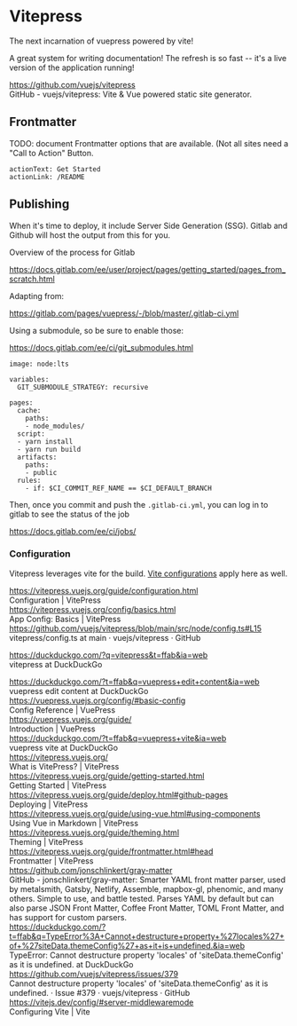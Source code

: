 # Vitepress

The next incarnation of vuepress powered by vite! 

A great system for writing documentation! The refresh is so fast -- it's a live version of the application running!

https://github.com/vuejs/vitepress  
GitHub - vuejs/vitepress: Vite & Vue powered static site generator.  


## Frontmatter

TODO: document Frontmatter options that are available. (Not all sites need a "Call to Action" Button.

```
actionText: Get Started
actionLink: /README
```


## Publishing

When it's time to deploy, it include Server Side Generation (SSG). Gitlab and Github will host the output from this for you. 

Overview of the process for Gitlab

https://docs.gitlab.com/ee/user/project/pages/getting_started/pages_from_scratch.html

Adapting from:

https://gitlab.com/pages/vuepress/-/blob/master/.gitlab-ci.yml

Using a submodule, so be sure to enable those:


https://docs.gitlab.com/ee/ci/git_submodules.html


```
image: node:lts

variables:
  GIT_SUBMODULE_STRATEGY: recursive
  
pages:
  cache:
    paths:
    - node_modules/
  script:
  - yarn install
  - yarn run build
  artifacts:
    paths:
    - public
  rules:
    - if: $CI_COMMIT_REF_NAME == $CI_DEFAULT_BRANCH
```

Then, once you commit and push the `.gitlab-ci.yml`, you can log in to gitlab to see the status of the job

https://docs.gitlab.com/ee/ci/jobs/

### Configuration

Vitepress leverages vite for the build. [Vite configurations](vite.md) apply here as well.
  
https://vitepress.vuejs.org/guide/configuration.html  
Configuration | VitePress  
https://vitepress.vuejs.org/config/basics.html  
App Config: Basics | VitePress  
https://github.com/vuejs/vitepress/blob/main/src/node/config.ts#L15  
vitepress/config.ts at main · vuejs/vitepress · GitHub  
  
https://duckduckgo.com/?q=vitepress&t=ffab&ia=web  
vitepress at DuckDuckGo  



https://duckduckgo.com/?t=ffab&q=vuepress+edit+content&ia=web  
vuepress edit content at DuckDuckGo  
https://vuepress.vuejs.org/config/#basic-config  
Config Reference | VuePress  
https://vuepress.vuejs.org/guide/  
Introduction | VuePress  
https://duckduckgo.com/?t=ffab&q=vuepress+vite&ia=web  
vuepress vite at DuckDuckGo  
https://vitepress.vuejs.org/  
What is VitePress? | VitePress  
https://vitepress.vuejs.org/guide/getting-started.html  
Getting Started | VitePress  
https://vitepress.vuejs.org/guide/deploy.html#github-pages  
Deploying | VitePress  
https://vitepress.vuejs.org/guide/using-vue.html#using-components  
Using Vue in Markdown | VitePress  
https://vitepress.vuejs.org/guide/theming.html  
Theming | VitePress  
https://vitepress.vuejs.org/guide/frontmatter.html#head  
Frontmatter | VitePress  
https://github.com/jonschlinkert/gray-matter  
GitHub - jonschlinkert/gray-matter: Smarter YAML front matter parser, used by metalsmith, Gatsby, Netlify, Assemble, mapbox-gl, phenomic, and many others. Simple to use, and battle tested. Parses YAML by default but can also parse JSON Front Matter, Coffee Front Matter, TOML Front Matter, and has support for custom parsers.  
https://duckduckgo.com/?t=ffab&q=TypeError%3A+Cannot+destructure+property+%27locales%27+of+%27siteData.themeConfig%27+as+it+is+undefined.&ia=web  
TypeError: Cannot destructure property 'locales' of 'siteData.themeConfig' as it is undefined. at DuckDuckGo  
https://github.com/vuejs/vitepress/issues/379  
Cannot destructure property 'locales' of 'siteData.themeConfig' as it is undefined. · Issue #379 · vuejs/vitepress · GitHub  
https://vitejs.dev/config/#server-middlewaremode  
Configuring Vite | Vite  
  
